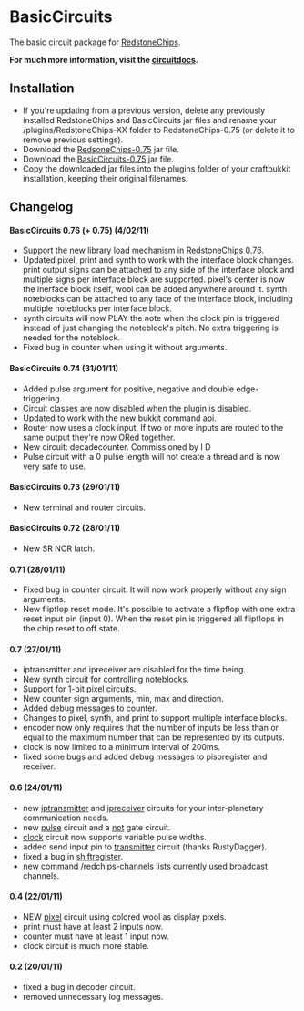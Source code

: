 BasicCircuits
=============

The basic circuit package for [RedstoneChips](http://eisental.github.com/RedstoneChips).

__For much more information, visit the [circuitdocs](http://eisental.github.com/RedstoneChips/circuitdocs).__

Installation
-------------
* If you're updating from a previous version, delete any previously installed RedstoneChips and BasicCircuits jar files and rename your <craftbukkit>/plugins/RedstoneChips-XX folder to RedstoneChips-0.75 (or delete it to remove previous settings).
* Download the [RedsoneChips-0.75](https://github.com/downloads/eisental/RedstoneChips/RedstoneChips-0.75.jar) jar file.
* Download the [BasicCircuits-0.75](https://github.com/downloads/eisental/BasicCircuits/BasicCircuits-0.75.jar) jar file.
* Copy the downloaded jar files into the plugins folder of your craftbukkit installation, keeping their original filenames.



Changelog
---------

#### BasicCircuits 0.76 (+ 0.75) (4/02/11)
- Support the new library load mechanism in RedstoneChips 0.76.
- Updated pixel, print and synth to work with the interface block changes. print output signs can be attached to any side of the interface block and multiple signs per interface block are supported. pixel's center is now the inerface block itself, wool can be added anywhere around it. synth noteblocks can be attached to any face of the interface block, including multiple noteblocks per interface block.
- synth circuits will now PLAY the note when the clock pin is triggered instead of just changing the noteblock's pitch. No extra triggering is needed for the noteblock. 
- Fixed bug in counter when using it without arguments.

#### BasicCircuits 0.74 (31/01/11)
* Added pulse argument for positive, negative and double edge-triggering.
* Circuit classes are now disabled when the plugin is disabled.
* Updated to work with the new bukkit command api.
* Router now uses a clock input. If two or more inputs are routed to the same output they're now ORed together.
* New circuit: decadecounter. Commissioned by I D
* Pulse circuit with a 0 pulse length will not create a thread and is now very safe to use.

#### BasicCircuits 0.73 (29/01/11)
* New terminal and router circuits.

#### BasicCircuits 0.72 (28/01/11)
* New SR NOR latch.

#### 0.71 (28/01/11)
* Fixed bug in counter circuit. It will now work properly without any sign arguments.
* New flipflop reset mode. It's possible to activate a flipflop with one extra reset input pin (input 0). When the reset pin
  is triggered all flipflops in the chip reset to off state.

#### 0.7 (27/01/11)
* iptransmitter and ipreceiver are disabled for the time being.
* New synth circuit for controlling noteblocks.
* Support for 1-bit pixel circuits.
* New counter sign arguments, min, max and direction.
* Added debug messages to counter.
* Changes to pixel, synth, and print to support multiple interface blocks.
* encoder now only requires that the number of inputs be less than or equal to the maximum number that can be represented by its outputs.
* clock is now limited to a minimum interval of 200ms.
* fixed some bugs and added debug messages to pisoregister and receiver.

#### 0.6 (24/01/11)
* new [iptransmitter](/eisental/BasicCircuits/wiki/Iptransmitter) and [ipreceiver](/eisental/BasicCircuits/wiki/Ipreceiver) circuits for your inter-planetary communication needs.
* new [pulse](/eisental/BasicCircuits/wiki/Pulse) circuit and a [not](/eisental/BasicCircuits/wiki/Not) gate circuit.
* [clock](/eisental/BasicCircuits/wiki/Clock) circuit now supports variable pulse widths.
* added send input pin to [transmitter](/eisental/BasicCircuits/wiki/Transmitter) circuit (thanks RustyDagger).
* fixed a bug in [shiftregister](/eisental/BasicCircuits/wiki/Shiftregister).
* new command /redchips-channels lists currently used broadcast channels.

#### 0.4 (22/01/11)
* NEW [pixel](/eisental/BasicCircuits/wiki/Pixel) circuit using colored wool as display pixels.
* print must have at least 2 inputs now.
* counter must have at least 1 input now.
* clock circuit is much more stable.


#### 0.2 (20/01/11)
* fixed a bug in decoder circuit.
* removed unnecessary log messages.


